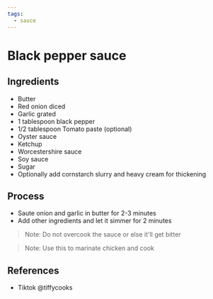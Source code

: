 ```yaml
---
tags:
  - sauce
---
```


# Black pepper sauce

## Ingredients

* Butter
* Red onion diced
* Garlic grated
* 1 tablespoon black pepper
* 1/2 tablespoon Tomato paste (optional)
* Oyster sauce
* Ketchup
* Worcestershire sauce
* Soy sauce
* Sugar
* Optionally add cornstarch slurry and heavy cream for thickening

## Process

* Saute onion and garlic in butter for 2-3 minutes
* Add other ingredients and let it simmer for 2 minutes

> Note: Do not overcook the sauce or else it'll get bitter

> Note: Use this to marinate chicken and cook

## References

- Tiktok @tiffycooks
